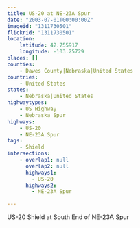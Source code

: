 ```yaml
---
title: US-20 at NE-23A Spur
date: "2003-07-01T00:00:00Z"
imageid: "1311730501"
flickrid: "1311730501"
location:
    latitude: 42.755917
    longitude: -103.25729
places: []
counties:
    - Dawes County|Nebraska|United States
countries:
    - United States
states:
    - Nebraska|United States
highwaytypes:
    - US Highway
    - Nebraska Spur
highways:
    - US-20
    - NE-23A Spur
tags:
    - Shield
intersections:
    - overlap1: null
      overlap2: null
      highways1:
        - US-20
      highways2:
        - NE-23A Spur

---
```

US-20 Shield at South End of NE-23A Spur